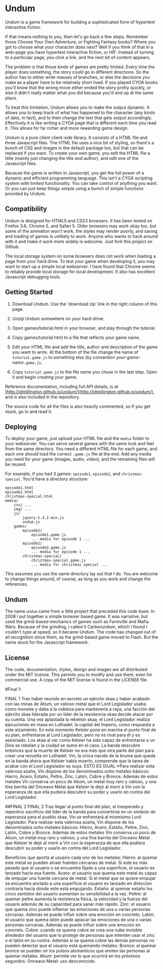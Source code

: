 # Undum

Undum is a game framework for building a sophisticated form of
hypertext interactive fiction.

If that means nothing to you, then let's go back a few steps. Remember
those Choose Your Own Adventure, or Fighting Fantasy books? Where you
got to choose what your character does next? Well if you think of that
in a web-page you have hypertext interactive fiction, or HIF. Instead
of turning to a particular page, you click a link, and the next bit of
content appears.

The problem is that those kinds of games are pretty limited. Every
time the player does something, the story could go in different
directions. So the author has to either write masses of branches, or
else the decisions you make as a player have to be relatively short
lived. If you played CYOA books you'll know that the wrong move either
ended the story pretty quickly, or else it didn't really matter what
you did because you'd end up at the same place.

To beat this limitation, Undum allows you to make the output
dynamic. It allows you to keep track of what has happened to the
character (any kinds of data, in fact), and to then change the text
that gets output accordingly. Effectively it is like writing a CYOA
page that is different each time you read it. This allows for far
richer and more rewarding game design.

Undum is a pure client client-side library. It consists of a HTML file
and three Javascript files. The HTML file uses a nice bit of styling,
so there's a bunch of CSS and images in the default package too, but
that can be replaced if you want. To create your own game, you edit
the HTML file a little (mainly just changing the title and author),
and edit one of the Javascript files.

Because the game is written in Javascript, you get the full power of a
dynamic and efficient programming language. This isn't a CYOA
scripting system with limited functionality. You can take control of
anything you want. Or you can just keep things simple using a bunch of
simple functions provided by Undum.


## Compatibility

Undum is designed for HTML5 and CSS3 browsers. It has been tested on
Firefox 3.6, Chrome 5, and Safari 5. Older browsers may work okay too,
but some of the animation won't work, the styles may render poorly,
and saving and loading of games is unlikely to work. Anyone who wants
to hack around with it and make it work more widely is welcome. Just
fork this project on Github.

The local storage system on some browsers does not work when loading a
page from your hard drive. To test your game when developing it, you
may want to start up a simple local webserver. I have found that
Chrome seems to reliably provide local storage for local
development. It also has excellent Javascript debugging tools.


## Getting Started

1. Download Undum. Use the 'download zip' link in the right column of
   this page.

2. Unzip Undum somewhere on your hard-drive.

3. Open games/tutorial.html in your browser, and play through the tutorial.

4. Copy games/tutorial.html to a file that reflects your game name.

5. Edit your HTML file and add the title, author and description of
   the game you want to write. At the bottom of the file change the
   name of `tutorial.game.js` to something else (by convention
   *your-game-name*`.game.js`.

6. Copy `tutorial.game.js` to the file name you chose in the last
   step. Open it and begin creating your game.


Reference documentation, including full API details, is at
[http://idmillington.github.io/undum/](http://idmillington.github.io/undum/),
and is also included in the repository.

The source code for all the files is also heavily commented, so if you
get stuck, go in and read it.


## Deploying

To deploy your game, just upload your HTML file and the `media` folder
to your webserver. You can serve several games with the same look and
feel from the same directory. You need a different HTML file for each
game, and each one should load the correct `.game.js` file at the
end. Add any media you need for your game (images, audio, video), and
the remaining files will be reused.

For example, if you had 3 games: `episode1`, `episode2`, and
`christmas-special`. You'd have a directory structure:

    episode1.html
    episode2.html
    christmas-special.html
    media/
        css/ ...
        img/ ...
        js/
            jquery-1.4.2.min.js
            undum.js
        games/
            episode1/
                episode1.game.js
                ... media for episode 1 ...
            episode2/
                episode2.game.js
                ... media for episode 1 ...
            christmas-special/
                christmas-special.game.js
                ... media for christmas special ...

This assumes you use the same directory lay out that I do. You are
welcome to change things around, of course, as long as you work and
change the references.


## Undum

The name `undum` came from a little project that preceded this code
base. In 2008 I put together a simple browser based game. It was
narrative, but used the grind-based mechanics of games such as
Farmville and Mafia Wars. Because of the grinding, I called it
Carborundum, which I found I couldn't type at speed, so it became
Undum. The code has changed out of all recognition since them, as the
grind-based game moved to Flash. But the name stuck for the Javascript
framework.


## License

The code, documentation, styles, design and images are all distributed
under the MIT license. This permits you to modify and use them, even
for commercial use. A copy of the MIT license is found in the LICENSE
file.

#Final 1:

FINAL 1
Tras haber reunido en secreto un ejército skaa y haber acabado con las minas de Atium, un valioso metal que el Lord Legislador usaba como moneda y daba a la nobleza para mantenerla a raya, una facción del ejército skaa liderada por un líder de la resistencia skaa decide atacar por su cuenta. Una vez aplastada la rebelión skaa, el Lord Legislador realiza ejecuciones en masa en Luthadel, la capital del Imperio, como respuesta a este alzamiento. En este momento Kelsier pone en marcha el punto final de su plan, enfrentarse al Lord Legislador, pero no es rival para él y es asesinado. Los skaa al ver como Kelsier ha sido capaz de enfrentarse a un Dios se rebelan y la ciudad se sume en el caos. La banda descubre entonces que la muerte de Kelsier no era más que otra parte del plan para crear una revuelta en Luthadel. Vin, la única nacida de la bruma que queda en la banda ahora que Kelsier había muerto, comprende que la tarea de acabar con el Lord Legislador es suya. ESTO ES IGUAL->Para realizar esta valerosa azaña, Vin dispone de los denominados ocho metales básicos:
Hierro, Acero, Estaño, Peltre, Zinc, Latón, Cobre y Bronce. Además de estos metales Vin conserva un poco de Atium, un metal muy raro y valioso, y una fina barrita del Onceavo Metal que Kelsier le dejó al morir a Vin con la esperanza de que ella pudiera descubrir su poder y usarlo en contra del Lord Legislador.

##FINAL 2
FINAL 2
Tras llegar al punto final del plan, el inesperado y repentino sacrificio del líder de la banda para convertirse en un símbolo de esperanza para el pueblo skaa, Vin se enfrentará al mismísimo Lord Legislador. Para realizar esta valerosa azaña, Vin dispone de los denominados ocho metales básicos:
Hierro, Acero, Estaño, Peltre, Zinc, Latón, Cobre y Bronce. Además de estos metales Vin conserva un poco de Atium, un metal muy raro y valioso, y una fina barrita del Onceavo Metal que Kelsier le dejó al morir a Vin con la esperanza de que ella pudiera descubrir su poder y usarlo en contra del Lord Legislador.


Beneficios que aporta al usuario cada uno de los metales:
Hierro: al quemar este metal se pueden atraer fuentes cercanas de metal. Si este es más pesado que el usuario o se encuentra fijado a una superficie, el usuario es lanzado hacia esa fuente.
Acero: el usuario que quema este metal es capaz de empujar una fuente cercana de metal. Si el metal que se quiere empujar se encuentra anclado a una superficie el usuario es lanzado en dirección contraria hacia donde este está empujando. 
Estaño: al quemar estaño los cinco sentidos del usuario aumentan su sensibilidad a la vez.
Peltre: al quemar peltre aumenta la resistencia física, la velocidad y la fuerza del usuario además de su capacidad para sanar más rápido.
Zinc: el usuario que quema zinc puede inflamar las emociones de una o varias personas cercanas. Además se puede influir sobre una emoción en concreto.
Latón: el usuario que quema latón puede aplacar las emociones de una o varias personas cercanas. Además se puede influir sobre una emoción en concreto.
Cobre: cuando se quema cobre se crea una nube invisible alrededor del usuario que lo protege de personas que intenten usar el zinc o el latón en su contra. Además si se quema cobre las demás personas no pueden detectar que el usuario está quemando metales.
Bronce: al quemar bronce se pueden oir los pulsos alománticos que emiten las personas al quemar metales. 
Atium: permite ver lo que ocurrirá en los próximos segundos.
Onceavo Metal: uso desconocido.
